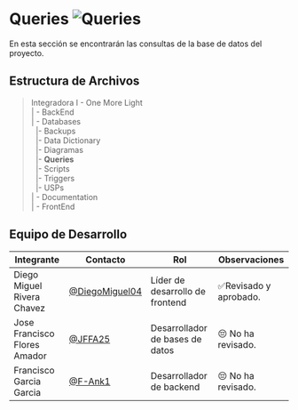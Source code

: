 # Queries  ![Queries](https://img.shields.io/badge/MySQL-4479A1?style=for-the-badge&logo=mysql&logoColor=white)
En esta sección se encontrarán las consultas de la base de datos del proyecto.

## Estructura de Archivos

>Integradora I -  One More Light<br>
>| - BackEnd <br>
>| - Databases <br>
>&nbsp;&nbsp;|- Backups<br>
>&nbsp;&nbsp;|- Data Dictionary<br>
>&nbsp;&nbsp;|- Diagramas<br>
>&nbsp;&nbsp;|- **Queries**<br>
>&nbsp;&nbsp;|- Scripts<br>
>&nbsp;&nbsp;|- Triggers<br>
>&nbsp;&nbsp;|- USPs<br>
>| - Documentation<br>
>| - FrontEnd

## Equipo de Desarrollo

|Integrante|Contacto|Rol|Observaciones|
|------------|--------|---|---|
|Diego Miguel Rivera Chavez|[@DiegoMiguel04](https://github.com/DiegoMiguel04)|Líder de desarrollo de frontend|✅Revisado y aprobado.|
|Jose Francisco Flores Amador|[@JFFA25](https://github.com/JFFA25)|Desarrollador de bases de datos|😔 No ha revisado.|
|Francisco Garcia Garcia|[@F-Ank1](https://github.com/F-ank)|Desarrollador de backend|😔 No ha revisado.|
